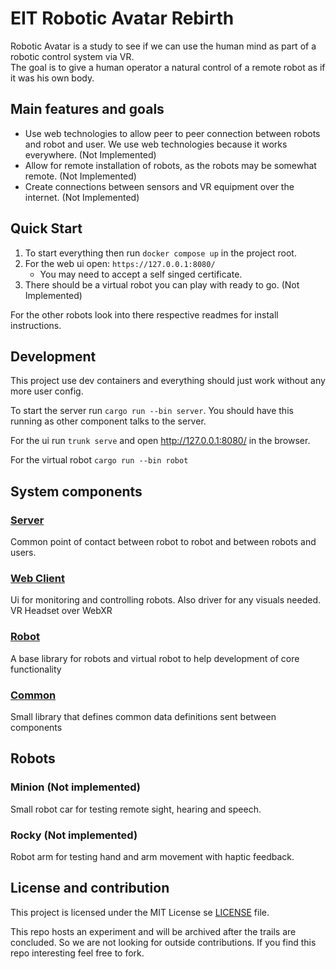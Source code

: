 # EIT Robotic Avatar Rebirth

Robotic Avatar is a study to see if we can use the human mind as part of a robotic control system via VR.  
The goal is to give a human operator a natural control of a remote robot as if it was his own body.

## Main features and goals
* Use web technologies to allow peer to peer connection between robots and robot and user. We use web technologies because it works everywhere. (Not Implemented)
* Allow for remote installation of robots, as the robots may be somewhat remote. (Not Implemented)
* Create connections between sensors and VR equipment over the internet. (Not Implemented)

## Quick Start

1. To start everything then run `docker compose up` in the project root.
2. For the web ui open: `https://127.0.0.1:8080/`
   * You may need to accept a self singed certificate.
3. There should be a virtual robot you can play with ready to go. (Not Implemented)

For the other robots look into there respective readmes for install instructions.

## Development 

This project use dev containers and everything should just work without any more user config.

To start the server run `cargo run --bin server`. You should have this running as other component talks to the server.

For the ui run `trunk serve` and open http://127.0.0.1:8080/ in the browser.

For the virtual robot `cargo run --bin robot`

## System components

### [Server](./server/README.md)
Common point of contact between robot to robot and between robots and users. 

### [Web Client](./web-client/README.md)
Ui for monitoring and controlling robots. Also driver for any visuals needed. VR Headset over WebXR

### [Robot](.robot/README.md)
A base library for robots and virtual robot to help development of core functionality

### [Common](./common/README.md)
Small library that defines common data definitions sent between components

## Robots

### Minion (Not implemented)
Small robot car for testing remote sight, hearing and speech.

### Rocky (Not implemented)
Robot arm for testing hand and arm movement with haptic feedback.

## License and contribution
This project is licensed under the MIT License se [LICENSE](./LICENSE) file.

This repo hosts an experiment and will be archived after the trails are concluded. So we are not looking for outside contributions. If you find this repo interesting feel free to fork.
